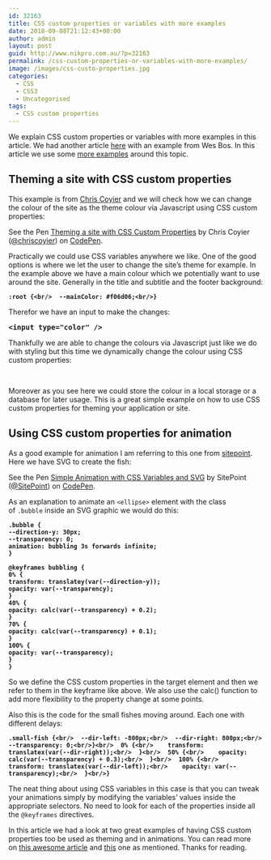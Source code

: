 ```yaml
---
id: 32163
title: CSS custom properties or variables with more examples
date: 2018-09-08T21:12:43+00:00
author: admin
layout: post
guid: http://www.nikpro.com.au/?p=32163
permalink: /css-custom-properties-or-variables-with-more-examples/
image: /images/css-custo-properties.jpg
categories:
  - CSS
  - CSS3
  - Uncategorised
tags:
  - CSS custom properties
---
```

We explain CSS custom properties or variables with more examples in this article. We had another article [here](http://www.nikpro.com.au/how-to-update-css-variables-using-javascript-with-examples/) with an example from Wes Bos. In this article we use some [more examples](http://www.nikpro.com.au/another-look-at-css-variables-features-with-some-examples/) around this topic.

## Theming a site with CSS custom properties

This example is from <a href="https://css-tricks.com/css-custom-properties-theming/" target="_blank" rel="noopener noreferrer">Chris Coyier</a> and we will check how we can change the colour of the site as the theme colour via Javascript using CSS custom properties:

<p data-height="265" data-theme-id="0" data-slug-hash="ybgNKP" data-default-tab="css,result" data-user="chriscoyier" data-pen-title="Theming a site with CSS Custom Properties" class="codepen">
  See the Pen <a href="https://codepen.io/chriscoyier/pen/ybgNKP/">Theming a site with CSS Custom Properties</a> by Chris Coyier (<a href="https://codepen.io/chriscoyier">@chriscoyier</a>) on <a href="https://codepen.io">CodePen</a>.
</p>

Practically we could use CSS variables anywhere we like. One of the good options is where we let the user to change the site&#8217;s theme for example. In the example above we have a main colour which we potentially want to use around the site. Generally in the title and subtitle and the footer background:

<pre class="wp-block-preformatted"><strong><code>:root {&lt;br/>  --mainColor: #f06d06;&lt;br/>}</code></strong></pre>

Therefor we have an input to make the changes:

<pre class="wp-block-preformatted"><strong>&lt;input type="color" /></strong></pre>

Thankfully we are able to change the colours via Javascript just like we do with styling but this time we dynamically change the colour using CSS custom properties:

<pre class="wp-block-preformatted"><br /></pre>

Moreover as you see here we could store the colour in a local storage or a database for later usage. This is a great simple example on how to use CSS custom properties for theming your application or site.

## Using CSS custom properties for animation

As a good example for animation I am referring to this one from <a href="https://www.sitepoint.com/practical-guide-css-variables-custom-properties/" target="_blank" rel="noreferrer noopener">sitepoint</a>. Here we have SVG to create the fish:

<p data-height="400" data-theme-id="0" data-slug-hash="zzBrNV" data-default-tab="html,result" data-user="SitePoint" data-pen-title="Simple Animation with CSS Variables and SVG" class="codepen">
  See the Pen <a href="https://codepen.io/SitePoint/pen/zzBrNV/">Simple Animation with CSS Variables and SVG</a> by SitePoint (<a href="https://codepen.io/SitePoint">@SitePoint</a>) on <a href="https://codepen.io">CodePen</a>.
</p>

As an explanation to animate an `<ellipse>` element with the class of `.bubble` inside an SVG graphic we would do this:

<pre class="wp-block-preformatted"><strong><code>.bubble {
--direction-y: 30px;
--transparency: 0;
animation: bubbling 3s forwards infinite;
}

@keyframes bubbling {
0% {
transform: translatey(var(--direction-y));
opacity: var(--transparency);
}
40% {
opacity: calc(var(--transparency) + 0.2);
}
70% {
opacity: calc(var(--transparency) + 0.1);
}
100% {
opacity: var(--transparency);
}
}</code></strong></pre>

So we define the CSS custom properties in the target element and then we refer to them in the keyframe like above. We also use the calc() function to add more flexibility to the property change at some points.

Also this is the code for the small fishes moving around. Each one with different delays:

<pre class="wp-block-preformatted"><strong><code>.small-fish {&lt;br/>  --dir-left: -800px;&lt;br/>  --dir-right: 800px;&lt;br/>  --transparency: 0;&lt;br/>}&lt;br/>  0% {&lt;br/>    transform: translatex(var(--dir-right));&lt;br/>  }&lt;br/>  50% {&lt;br/>    opacity: calc(var(--transparency) + 0.3);&lt;br/>  }&lt;br/>  100% {&lt;br/>    transform: translatex(var(--dir-left));&lt;br/>    opacity: var(--transparency);&lt;br/>  }&lt;br/>}</code></strong></pre>

The neat thing about using CSS variables in this case is that you can tweak your animations simply by modifying the variables’ values inside the appropriate selectors. No need to look for each of the properties inside all the `@keyframes` directives.

In this article we had a look at two great examples of having CSS custom properties too be used as theming and in animations. You can read more on <a href="https://css-tricks.com/css-custom-properties-theming/" target="_blank" rel="noreferrer noopener">this awesome article</a> and <a href="https://www.sitepoint.com/practical-guide-css-variables-custom-properties/" target="_blank" rel="noreferrer noopener">this</a> one as mentioned. Thanks for reading.